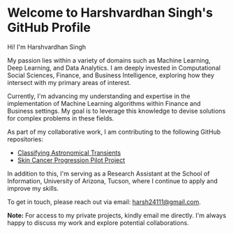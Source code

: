 # Welcome to Harshvardhan Singh's GitHub Profile

Hi! I'm Harshvardhan Singh

My passion lies within a variety of domains such as Machine Learning, Deep Learning, and Data Analytics. I am deeply invested in Computational Social Sciences, Finance, and Business Intelligence, exploring how they intersect with my primary areas of interest.

Currently, I'm advancing my understanding and expertise in the implementation of Machine Learning algorithms within Finance and Business settings. My goal is to leverage this knowledge to devise solutions for complex problems in these fields.

As part of my collaborative work, I am contributing to the following GitHub repositories:

- [Classifying Astronomical Transients](https://github.com/astrochialinko/INFO523-Final-Project/tree/Harsh) 
- [Skin Cancer Progression Pilot Project](https://github.com/ISTA421INFO521/Skin-Cancer-Progression)

In addition to this, I'm serving as a Research Assistant at the School of Information, University of Arizona, Tucson, where I continue to apply and improve my skills.

To get in touch, please reach out via email: harsh24111@gmail.com.

**Note:** For access to my private projects, kindly email me directly. I'm always happy to discuss my work and explore potential collaborations.
